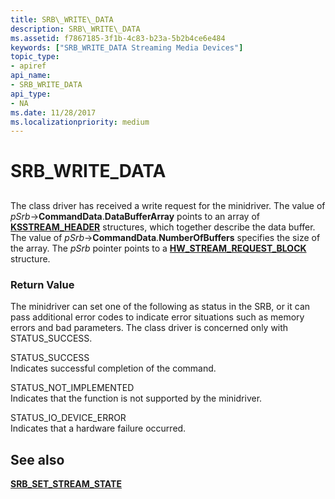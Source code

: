 ```yaml
---
title: SRB\_WRITE\_DATA
description: SRB\_WRITE\_DATA
ms.assetid: f7867185-3f1b-4c83-b23a-5b2b4ce6e484
keywords: ["SRB_WRITE_DATA Streaming Media Devices"]
topic_type:
- apiref
api_name:
- SRB_WRITE_DATA
api_type:
- NA
ms.date: 11/28/2017
ms.localizationpriority: medium
---
```


# SRB\_WRITE\_DATA


## <span id="ddk_srb_write_data_ks"></span><span id="DDK_SRB_WRITE_DATA_KS"></span>


The class driver has received a write request for the minidriver. The value of *pSrb*-&gt;**CommandData**.**DataBufferArray** points to an array of [**KSSTREAM\_HEADER**](https://docs.microsoft.com/windows-hardware/drivers/ddi/ks/ns-ks-ksstream_header) structures, which together describe the data buffer. The value of *pSrb*-&gt;**CommandData**.**NumberOfBuffers** specifies the size of the array. The *pSrb* pointer points to a [**HW\_STREAM\_REQUEST\_BLOCK**](https://docs.microsoft.com/windows-hardware/drivers/ddi/strmini/ns-strmini-_hw_stream_request_block) structure.

### <span id="return_value"></span><span id="RETURN_VALUE"></span>Return Value

The minidriver can set one of the following as status in the SRB, or it can pass additional error codes to indicate error situations such as memory errors and bad parameters. The class driver is concerned only with STATUS\_SUCCESS.

<span id="STATUS_SUCCESS"></span><span id="status_success"></span>STATUS\_SUCCESS  
Indicates successful completion of the command.

<span id="STATUS_NOT_IMPLEMENTED"></span><span id="status_not_implemented"></span>STATUS\_NOT\_IMPLEMENTED  
Indicates that the function is not supported by the minidriver.

<span id="STATUS_IO_DEVICE_ERROR"></span><span id="status_io_device_error"></span>STATUS\_IO\_DEVICE\_ERROR  
Indicates that a hardware failure occurred.

## See also


[**SRB\_SET\_STREAM\_STATE**](srb-set-stream-state.md)

 

 






